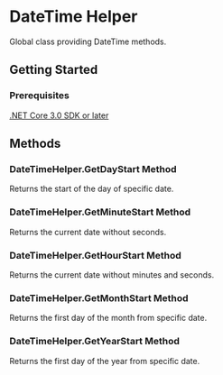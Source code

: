 # DateTime Helper
Global class providing DateTime methods.

## Getting Started

### Prerequisites

[.NET Core 3.0 SDK or later](https://dotnet.microsoft.com/download/dotnet-core/3.0)

## Methods

### DateTimeHelper.GetDayStart Method
Returns the start of the day of specific date.

### DateTimeHelper.GetMinuteStart Method
Returns the current date without seconds.

### DateTimeHelper.GetHourStart Method
Returns the current date without minutes and seconds.

### DateTimeHelper.GetMonthStart Method
Returns the first day of the month from specific date.

### DateTimeHelper.GetYearStart Method
Returns the first day of the year from specific date.